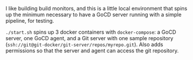 I like building build monitors, and this is a little local environment that spins up the minimum necessary to have a GoCD server running with a simple pipeline, for testing.

`./start.sh` spins up 3 docker containers with `docker-compose`: a GoCD server, one GoCD agent, and a Git server with one sample repository (`ssh://git@git-docker/git-server/repos/myrepo.git`). Also adds permissions so that the server and agent can access the git repository.
